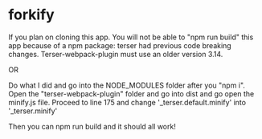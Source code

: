 # forkify
If you plan on cloning this app. You will not be able to "npm run build" this app because of a npm package: terser had previous code breaking changes. Terser-webpack-plugin must use an older version 3.14.

OR

Do what I did and go into the NODE_MODULES folder after you "npm i". Open the "terser-webpack-plugin" folder and go into dist and go open the minify.js file. Proceed to line 175 and change '_terser.default.minify' into '_terser.minify'

Then you can npm run build and it should all work!
